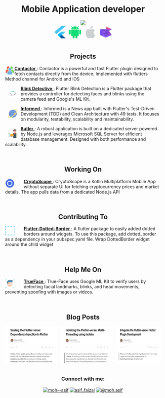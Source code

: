 <h1 align="center">Mobile Application developer</h1>

<div align="center">
  <img src="https://github.com/user-attachments/assets/20ee218e-806c-4c3e-b3ca-ee37612856c0" width="300" />
</div>

<div align="center">
  <p style="margin: 0; display: flex; justify-content: center; gap: 10px;">
    <a href="https://linkedin.com/in/moh--asif" target="_blank">
      <img align="center" src="flutter.png" alt="moh--asif" height="40" width="37" />
    </a>
    <a href="https://linkedin.com/in/moh--asif" target="_blank">
      <img align="center" src="android.png" alt="moh--asif" height="40" width="40" />
    </a>
    <a href="https://linkedin.com/in/moh--asif" target="_blank">
      <img align="center" src="apple.png" alt="moh--asif" height="40" width="40" />
    </a>
    <a href="https://linkedin.com/in/moh--asif" target="_blank">
      <img align="center" src="kmm.png" alt="moh--asif" height="40" width="40" />
    </a>
  </p>
</div>

</br>

<h2 align="center">Projects</h2>

<p align="left">
  <a href="https://github.com/Asif-Faizal/Contactor" target="blank">
    <img align="left" src="contacts.png" alt="Contactor" height="30" width="30" />
    <strong>Contactor</strong>
  </a>: Contactor is a powerful and fast Flutter plugin designed to fetch contacts directly from the device. Implemented with flutters Method channel for Android and iOS
</p>

<p align="left">
  <a href="https://github.com/Asif-Faizal/Blink-Detective" target="blank">
    <img align="left" src="blink.png" alt="Blink Detective" height="30" width="30" style="padding: 10px;" />
    <strong>Blink Detective</strong>
  </a>: Flutter Blink Detection is a Flutter package that provides a controller for detecting faces and blinks using the camera feed and Google's ML Kit.
</p>

<p align="left">
  <a href="https://github.com/Asif-Faizal/Informed" target="blank">
    <img align="left" src="international.png" alt="Informed" height="30" width="30" style="padding: 10px;" />
    <strong>Informed</strong>
  </a>: Informed is a News app built with Flutter's Test-Driven Development (TDD) and Clean Architecture with 49 tests. It focuses on modularity, testability, scalability and maintainability.
</p>

<p align="left">
  <a href="https://github.com/Asif-Faizal/Butler" target="blank">
    <img align="left" src="waiter.png" alt="Butler" height="30" width="30" style="padding: 10px;" />
    <strong>Butler</strong>
  </a>: A robust application is built on a dedicated server powered by Node.js and leverages Microsoft SQL Server for efficient database management. Designed with both performance and scalability.
</p>

</br>
<h2 align="center">Working On</h2>
<p align="left">
  <a href="https://github.com/Asif-Faizal/CryptoScope" target="blank">
    <img align="left" src="crypto-scope.png" alt="CryptoScope" height="30" width="30" style="margin-right: 30px;" />
    <strong>CryptoScope</strong>
  </a>: CryptoScope is a Kotlin Multiplatform Mobile App without separate UI for fetching cryptocurrency prices and market details. The app pulls data from a dedicated Node.js API
</p>

</br>
<h2 align="center">Contributing To</h2>
<p align="left">
  <a href="https://pub.dev/packages/dotted_border" target="blank">
    <img align="left" src="dot.png" alt="Flutter-Dotted-Border" height="30" width="30" style="margin-right: 30px;" />
    <strong>Flutter-Dotted-Border</strong>
  </a>: A flutter package to easily added dotted borders around widgets. To use this package, add dotted_border as a dependency in your pubspec.yaml file. Wrap DottedBorder widget around the child widget
</p>

</br>
<h2 align="center">Help Me On</h2>
<p align="left">
  <a href="https://github.com/Asif-Faizal/True-Face" target="blank">
    <img align="left" src="face-recognition.png" alt="Flutter-Dotted-Border" height="30" width="30" style="margin-right: 30px;" />
    <strong>TrueFace</strong>
  </a>: True-Face uses Google ML Kit to verify users by detecting facial landmarks, blinks, and head movements, preventing spoofing with images or videos.
</p>

</br>
<h2 align="center">Blog Posts</h2>
<p style="margin: 0; display: flex; justify-content: center; gap: 10px;">
  <a href="https://medium.com/@moh.asif/enter-the-flutter-verse-flutter-plugin-development-c348e1e8c49c" target="blank">
    <img align="center" src="blog1.png" alt="moh--asif" height="120" width="200" style="margin-right: 30px;" />
  </a>
  <a href="https://medium.com/@moh.asif/scaling-the-flutter-verse-dependency-injection-in-flutter-16ac576ba1f1" target="blank">
    <img align="center" src="blog2.png" alt="moh--asif" height="120" width="200" style="margin-right: 30px;" />
  </a>
  <a href="https://medium.com/@moh.asif/isolating-the-flutter-verse-multi-threading-using-isolate-3eadaf6b2321" target="blank">
    <img align="center" src="blog3.png" alt="moh--asif" height="120" width="200" />
  </a>
</p>

</br>
<h3 align="center">Connect with me:</h3>
<p align="center">
<a href="https://linkedin.com/in/moh--asif" target="blank"><img align="center" src="https://raw.githubusercontent.com/rahuldkjain/github-profile-readme-generator/master/src/images/icons/Social/linked-in-alt.svg" alt="moh--asif" height="30" width="40" /></a>
<a href="https://instagram.com/asif_faizal" target="blank"><img align="center" src="https://raw.githubusercontent.com/rahuldkjain/github-profile-readme-generator/master/src/images/icons/Social/instagram.svg" alt="asif_faizal" height="30" width="40" /></a>
<a href="https://medium.com/@moh.asif" target="blank"><img align="center" src="https://raw.githubusercontent.com/rahuldkjain/github-profile-readme-generator/master/src/images/icons/Social/medium.svg" alt="@moh.asif" height="30" width="40" /></a>
</p>

